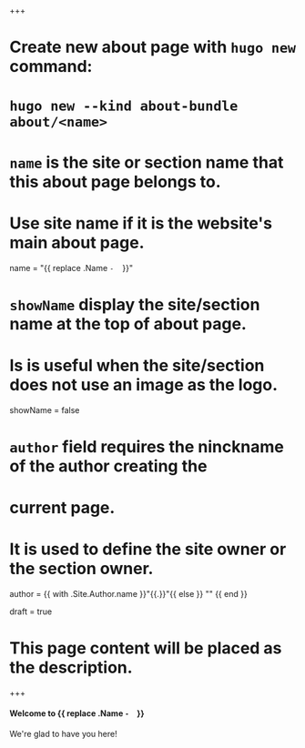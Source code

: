 +++
# Create new about page with `hugo new` command: 
# `hugo new --kind about-bundle about/<name>`

# `name` is the site or section name that this about page belongs to.
# 
# Use site name if it is the website's main about page.
name = "{{ replace .Name `-` ` ` }}"

# `showName` display the site/section name at the top of about page.
# 
# Is is useful when the site/section does not use an image as the logo.
showName = false

# `author` field requires the ninckname of the author creating the
# current page.
# 
# It is used to define the site owner or the section owner.
author = {{ with .Site.Author.name }}"{{.}}"{{ else }} "" {{ end }}

draft = true

# This page content will be placed as the description.
+++

<!-- Write "about" description here! -->

#### Welcome to {{ replace .Name `-` ` ` }}

We're glad to have you here!
